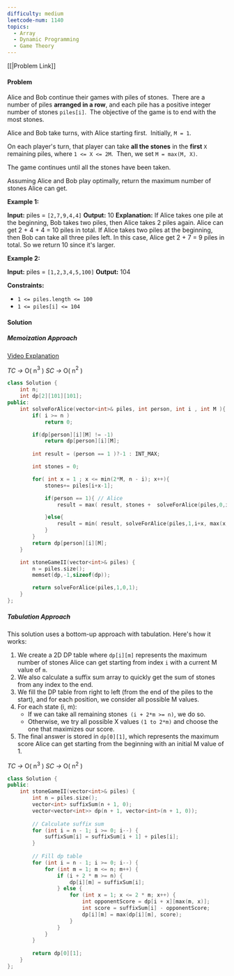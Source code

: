 ```yaml
---
difficulty: medium
leetcode-num: 1140
topics:
  - Array
  - Dynamic Programming
  - Game Theory
---
```

[[|Problem Link]]

#### Problem
Alice and Bob continue their games with piles of stones.  There are a number of piles **arranged in a row**, and each pile has a positive integer number of stones `piles[i]`.  The objective of the game is to end with the most stones. 

Alice and Bob take turns, with Alice starting first.  Initially, `M = 1`.

On each player's turn, that player can take **all the stones** in the **first** `X` remaining piles, where `1 <= X <= 2M`.  Then, we set `M = max(M, X)`.

The game continues until all the stones have been taken.

Assuming Alice and Bob play optimally, return the maximum number of stones Alice can get.

**Example 1:**

**Input:** piles = `[2,7,9,4,4]`
**Output:** 10
**Explanation:**  If Alice takes one pile at the beginning, Bob takes two piles, then Alice takes 2 piles again. Alice can get 2 + 4 + 4 = 10 piles in total. If Alice takes two piles at the beginning, then Bob can take all three piles left. In this case, Alice get 2 + 7 = 9 piles in total. So we return 10 since it's larger. 

**Example 2:**

**Input:** piles = `[1,2,3,4,5,100]`
**Output:** 104

**Constraints:**

- `1 <= piles.length <= 100`
- `1 <= piles[i] <= 104`

#### Solution


##### Memoization Approach
[Video Explanation](https://youtu.be/9f1vzDFVnGA)

*TC ->* O( n$^{3}$  )
*SC ->* O( n$^{2}$ )

```cpp title=Code
class Solution {
    int n;
    int dp[2][101][101];
public:
    int solveForAlice(vector<int>& piles, int person, int i , int M ){
        if( i >= n )
            return 0;

        if(dp[person][i][M] != -1)
            return dp[person][i][M];
            
        int result = (person == 1 )?-1 : INT_MAX;

        int stones = 0;

        for( int x = 1 ; x <= min(2*M, n - i); x++){
            stones+= piles[i+x-1];

            if(person == 1){ // Alice
                result = max( result, stones +  solveForAlice(piles,0,i+x , max(x,M)));

            }else{
                result = min( result, solveForAlice(piles,1,i+x, max(x,M)));
            }
        }
        return dp[person][i][M];
    }

    int stoneGameII(vector<int>& piles) {
        n = piles.size();
        memset(dp,-1,sizeof(dp));

        return solveForAlice(piles,1,0,1);
    }
};
```

##### Tabulation Approach

This solution uses a bottom-up approach with tabulation. Here's how it works:

1. We create a 2D DP table where `dp[i][m]` represents the maximum number of stones Alice can get starting from index `i` with a current M value of `m`.
2. We also calculate a suffix sum array to quickly get the sum of stones from any index to the end.
3. We fill the DP table from right to left (from the end of the piles to the start), and for each position, we consider all possible M values.
4. For each state (i, m):
    - If we can take all remaining stones` (i + 2*m >= n)`, we do so.
    - Otherwise, we try all possible X values `(1 to 2*m)` and choose the one that maximizes our score.
5. The final answer is stored in `dp[0][1]`, which represents the maximum score Alice can get starting from the beginning with an initial M value of 1.

*TC ->* O( n$^{3}$  )
*SC ->* O( n$^{2}$ )

```cpp title=Code
class Solution {
public:
    int stoneGameII(vector<int>& piles) {
        int n = piles.size();
        vector<int> suffixSum(n + 1, 0);
        vector<vector<int>> dp(n + 1, vector<int>(n + 1, 0));
        
        // Calculate suffix sum
        for (int i = n - 1; i >= 0; i--) {
            suffixSum[i] = suffixSum[i + 1] + piles[i];
        }
        
        // Fill dp table
        for (int i = n - 1; i >= 0; i--) {
            for (int m = 1; m <= n; m++) {
                if (i + 2 * m >= n) {
                    dp[i][m] = suffixSum[i];
                } else {
                    for (int x = 1; x <= 2 * m; x++) {
                        int opponentScore = dp[i + x][max(m, x)];
                        int score = suffixSum[i] - opponentScore;
                        dp[i][m] = max(dp[i][m], score);
                    }
                }
            }
        }
        
        return dp[0][1];
    }
};
```